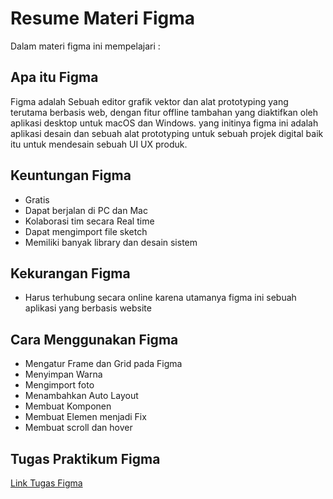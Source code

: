 # Resume Materi Figma

Dalam materi figma ini mempelajari :

## Apa itu Figma 

Figma adalah Sebuah editor grafik vektor dan alat prototyping yang terutama berbasis web, dengan fitur offline tambahan yang diaktifkan oleh aplikasi desktop untuk macOS dan Windows. yang initinya figma ini adalah aplikasi desain dan sebuah alat prototyping untuk sebuah projek digital baik itu untuk mendesain sebuah UI UX produk.

## Keuntungan Figma

* Gratis
* Dapat berjalan di PC dan Mac 
* Kolaborasi tim secara Real time
* Dapat mengimport file sketch
* Memiliki banyak library dan desain sistem 

## Kekurangan Figma 

* Harus terhubung secara online karena utamanya figma ini sebuah aplikasi yang berbasis website

## Cara Menggunakan Figma

* Mengatur Frame dan Grid pada Figma
* Menyimpan Warna
* Mengimport foto
* Menambahkan Auto Layout
* Membuat Komponen
* Membuat Elemen menjadi Fix
* Membuat scroll dan hover 

## Tugas Praktikum Figma 

[Link Tugas Figma](https://www.figma.com/file/607nMYbA4PVjKcT7G1MlfL/Tugas-Figma)
